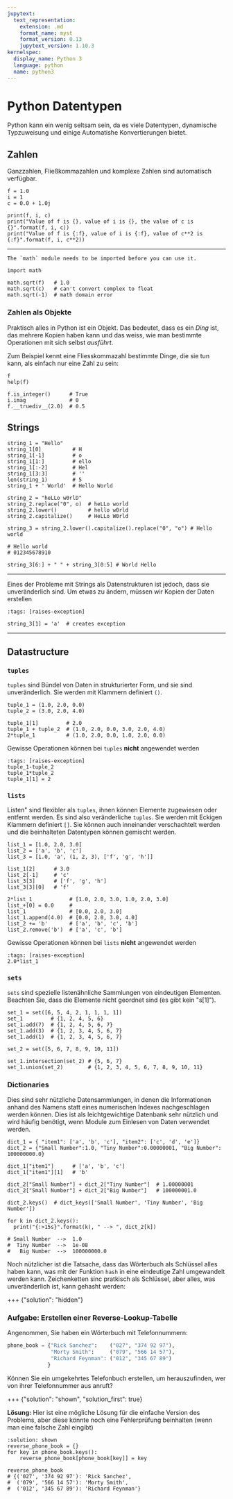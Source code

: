 ```yaml
---
jupytext:
  text_representation:
    extension: .md
    format_name: myst
    format_version: 0.13
    jupytext_version: 1.10.3
kernelspec:
  display_name: Python 3
  language: python
  name: python3
---
```


# Python Datentypen

Python kann ein wenig seltsam sein, da es viele Datentypen, dynamische Typzuweisung und einige Automatishe Konvertierungen bietet.


## Zahlen

Ganzzahlen, Fließkommazahlen und komplexe Zahlen sind automatisch verfügbar.

```{code-cell} ipython3
f = 1.0
i = 1
c = 0.0 + 1.0j

print(f, i, c)
print("Value of f is {}, value of i is {}, the value of c is {}".format(f, i, c))
print("Value of f is {:f}, value of i is {:f}, value of c**2 is {:f}".format(f, i, c**2))
```

---

```{note}
The `math` module needs to be imported before you can use it.
```

```{code-cell} ipython3
import math

math.sqrt(f)   # 1.0
math.sqrt(c)   # can't convert complex to float
math.sqrt(-1)  # math domain error
```

### Zahlen als Objekte

Praktisch alles in Python ist ein Objekt. Das bedeutet, dass es ein _Ding_ ist, das mehrere Kopien haben kann und das weiss, wie man bestimmte Operationen mit sich selbst _ausführt_.

Zum Beispiel kennt eine Fliesskommazahl bestimmte Dinge, die sie tun kann, als einfach nur eine Zahl zu sein:

```{code-cell} ipython3
f
help(f)

f.is_integer()      # True
i.imag              # 0
f.__truediv__(2.0)  # 0.5
```

## Strings

```{code-cell} ipython3
string_1 = "Hello"
string_1[0]          # H
string_1[-1]         # o
string_1[1:]         # ello
string_1[:-2]        # Hel
string_1[3:3]        # ''
len(string_1)        # 5
string_1 + ' World'  # Hello World
```

```{code-cell} ipython3
string_2 = "heLLo w0rlD"
string_2.replace("0", o)  # heLLo world
string_2.lower()          # hello w0rld
string_2.capitalize()     # HeLLo W0rld
```

```{code-cell} ipython3
string_3 = string_2.lower().capitalize().replace("0", "o") # Hello world

# Hello world
# 012345678910

string_3[6:] + " " + string_3[0:5] # World Hello
```

---

Eines der Probleme mit Strings als Datenstrukturen ist jedoch, dass sie unveränderlich sind. Um etwas zu ändern, müssen wir Kopien der Daten erstellen

```{code-cell} ipython3
:tags: [raises-exception]

string_3[1] = 'a'  # creates exception
```

---

## Datastructure

### `tuples`

`tuples` sind Bündel von Daten in strukturierter Form, und sie sind unveränderlich. Sie werden mit Klammern definiert `()`.

```{code-cell} ipython3
tuple_1 = (1.0, 2.0, 0.0)
tuple_2 = (3.0, 2.0, 4.0)

tuple_1[1]         # 2.0
tuple_1 + tuple_2  # (1.0, 2.0, 0.0, 3.0, 2.0, 4.0)
2*tuple_1          # (1.0, 2.0, 0.0, 1.0, 2.0, 0.0)
```

Gewisse Operationen können bei `tuples` **nicht** angewendet werden

```{code-cell} ipython3
:tags: [raises-exception]
tuple_1-tuple_2
tuple_1*tuple_2
tuple_1[1] = 2
```

### `lists`

Listen" sind flexibler als `tuples`, ihnen können Elemente zugewiesen oder entfernt werden. Es sind also veränderliche `tuples`. Sie werden mit Eckigen Klammern definiert `[]`. Sie können auch inneinander verschachtelt werden und die beinhalteten Datentypen können gemischt werden.

```{code-cell} ipython3
list_1 = [1.0, 2.0, 3.0]
list_2 = ['a', 'b', 'c']
list_3 = [1.0, 'a', (1, 2, 3), ['f', 'g', 'h']]
```

```{code-cell} ipython3
list_1[2]      # 3.0
list_2[-1]     # 'c'
list_3[3]      # ['f', 'g', 'h']
list_3[3][0]   # 'f'
```

```{code-cell} ipython3
2*list_1            # [1.0, 2.0, 3.0, 1.0, 2.0, 3.0]
list_+[0] = 0.0     #
list_1              # [0.0, 2.0, 3.0]
list_1.append(4.0)  # [0.0, 2.0, 3.0, 4.0]
list_2 += 'b'       # ['a', 'b', 'c', 'b']
list_2.remove('b')  # ['a', 'c', 'b']
```

Gewisse Operationen können bei `lists` **nicht** angewendet werden

```{code-cell} ipython3
:tags: [raises-exception]
2.0*list_1
```

### `sets`

`sets` sind spezielle listenähnliche Sammlungen von eindeutigen Elementen. Beachten Sie, dass die Elemente nicht geordnet sind (es gibt kein "s[1]").

```{code-cell} ipython3
set_1 = set([6, 5, 4, 2, 1, 1, 1, 1])
set_1         # {1, 2, 4, 5, 6}
set_1.add(7)  # {1, 2, 4, 5, 6, 7}
set_1.add(3)  # {1, 2, 3, 4, 5, 6, 7}
set_1.add(1)  # {1, 2, 3, 4, 5, 6, 7}

set_2 = set([5, 6, 7, 8, 9, 10, 11])

set_1.intersection(set_2) # {5, 6, 7}
set_1.union(set_2)        # {1, 2, 3, 4, 5, 6, 7, 8, 9, 10, 11}
```

### Dictionaries

Dies sind sehr nützliche Datensammlungen, in denen die Informationen anhand des Namens statt eines numerischen Indexes nachgeschlagen werden können. Dies ist als leichtgewichtige Datenbank sehr nützlich und wird häufig benötigt, wenn Module zum Einlesen von Daten verwendet werden.

```{code-cell} ipython3
dict_1 = { "item1": ['a', 'b', 'c'], "item2": ['c', 'd', 'e']}
dict_2 = {"Small Number":1.0, "Tiny Number":0.00000001, "Big Number": 100000000.0}
```

```{code-cell} ipython3
dict_1["item1"]      # ['a', 'b', 'c']
dict_1["item1"][1]   # 'b'

dict_2["Small Number"] + dict_2["Tiny Number"]  # 1.00000001
dict_2["Small Number"] + dict_2["Big Number"]   # 100000001.0

dict_2.keys()  # dict_keys(['Small Number', 'Tiny Number', 'Big Number'])

for k in dict_2.keys():
  print("{:>15s}".format(k), " --> ", dict_2[k])

# Small Number  -->  1.0
#  Tiny Number  -->  1e-08
#   Big Number  -->  100000000.0
```

Noch nützlicher ist die Tatsache, dass das Wörterbuch als Schlüssel alles haben kann, was mit der Funktion `hash` in eine eindeutige Zahl umgewandelt werden kann. Zeichenketten sinc pratkisch als Schlüssel, aber alles, was unveränderlich ist, kann gehasht werden:


+++ {"solution": "hidden"}

### Aufgabe: Erstellen einer Reverse-Lookup-Tabelle

Angenommen, Sie haben ein Wörterbuch mit Telefonnummern:

```python
phone_book = {"Rick Sanchez":    ("027", "374 92 97"),
              "Morty Smith":     ("079", "566 14 57"),
              "Richard Feynman": ("012", "345 67 89")
             }
```

Können Sie ein umgekehrtes Telefonbuch erstellen, um herauszufinden, wer von ihrer Telefonnummer aus anruft?

+++ {"solution": "shown", "solution_first": true}

__Lösung:__ Hier ist eine mögliche Lösung für die einfache Version des Problems, aber diese könnte noch eine Fehlerprüfung beinhalten (wenn man eine falsche Zahl eingibt)

```{code-cell} ipython3
:solution: shown
reverse_phone_book = {}
for key in phone_book.keys():
    reverse_phone_book[phone_book[key]] = key

reverse_phone_book
# {('027', '374 92 97'): 'Rick Sanchez',
#  ('079', '566 14 57'): 'Morty Smith',
#  ('012', '345 67 89'): 'Richard Feynman'}
```